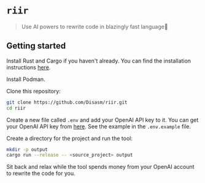 # `riir`

> Use AI powers to rewrite code in blazingly fast language🦀

## Getting started

Install Rust and Cargo if you haven't already. You can find the installation
instructions [here](https://www.rust-lang.org/tools/install).

Install Podman.

Clone this repository:

```bash
git clone https://github.com/Disasm/riir.git
cd riir
```

Create a new file called `.env` and add your OpenAI API key to it.
You can get your OpenAI API key from [here](https://platform.openai.com/signup).
See the example in the `.env.example` file.

Create a directory for the project and run the tool:

```bash
mkdir -p output
cargo run --release -- <source_project> output
```

Sit back and relax while the tool spends money from your OpenAI account to rewrite the code for you.

